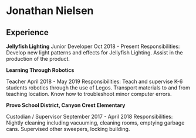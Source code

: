 # Jonathan Nielsen


## Experience
**Jellyfish Lighting**
Junior Developer
Oct 2018 - Present
Responsibilities: Develop new light patterns and effects for Jellyfish
    Lighting. Assist in the production of the product.
    
**Learning Through Robotics**

Teacher
April 2018 - May 2019
Responsibilities: Teach and supervise K-6 students robotics through the
    use of Legos. Transport materials to and from teaching location. Know
    how to troubleshoot minor computer errors.
    
**Provo School District, Canyon Crest Elementary**

Custodian / Supervisor
September 2017 - April 2018
Responsibilities: Nightly cleaning including vacuuming, cleaning rooms,
    emptying garbage cans. Supervised other sweepers, locking building.

    